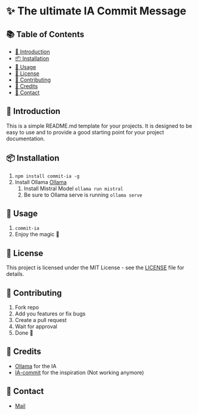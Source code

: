 # ✨ The ultimate IA Commit Message 

## 📚 Table of Contents
- [📖 Introduction](#-introduction)
- [📦 Installation](#-installation)
- [🔧 Usage](#-usage)
- [📜 License](#-license)
- [👥 Contributing](#-contributing)
- [📝 Credits](#-credits)
- [📧 Contact](#-contact)

## 📖 Introduction
This is a simple README.md template for your projects. It is designed to be easy to use and to provide a good starting point for your project documentation.

## 📦 Installation
1. `npm install commit-ia -g`
2. Install Ollama [Ollama](https://ollama.com/download)
    1. Install Mistral Model `ollama run mistral`
    2. Be sure to Ollama serve is running `ollama serve`

## 🔧 Usage
1. `commit-ia`
2. Enjoy the magic 🚀

## 📜 License
This project is licensed under the MIT License - see the [LICENSE](LICENSE) file for details.

## 👥 Contributing
1. Fork repo
2. Add you features or fix bugs
3. Create a pull request
4. Wait for approval
5. Done 🚀

## 📝 Credits
- [Ollama](https://ollama.com) for the IA
- [IA-commit](https://github.com/insulineru/ai-commit) for the inspiration (Not working anymore)

## 📧 Contact
- [Mail](mailto:clement.balarot@gmail.com)